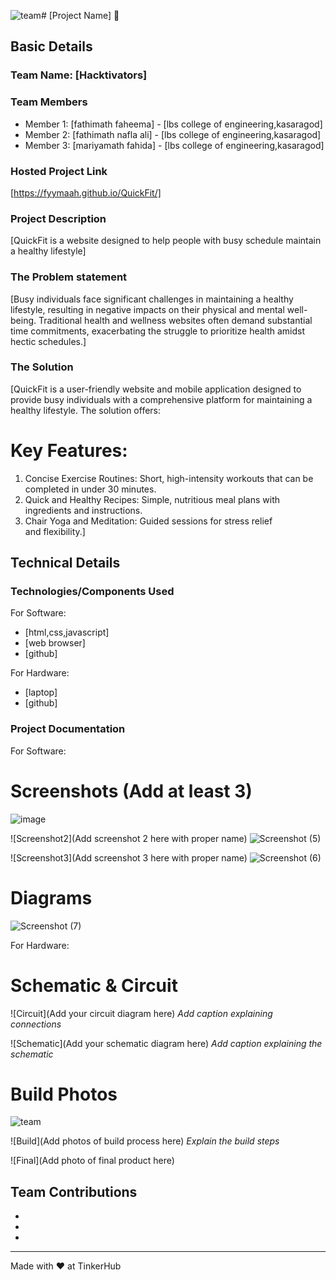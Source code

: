 ![team](https://github.com/user-attachments/assets/c41519db-7a46-44f2-9733-2c6d32dbc3b7)# [Project Name] 🎯


## Basic Details
### Team Name: [Hacktivators]


### Team Members
- Member 1: [fathimath faheema] - [lbs college of engineering,kasaragod]
- Member 2: [fathimath nafla ali] - [lbs college of engineering,kasaragod]
- Member 3: [mariyamath fahida] - [lbs college of engineering,kasaragod]

### Hosted Project Link
[https://fyymaah.github.io/QuickFit/]

### Project Description
[QuickFit is a website designed to help people with busy schedule maintain a healthy lifestyle]

### The Problem statement
[Busy individuals face significant challenges in maintaining a healthy lifestyle, resulting in negative impacts on their physical and mental well-being. Traditional health and wellness websites often demand substantial time commitments, exacerbating the struggle to prioritize health amidst hectic schedules.]

### The Solution
[QuickFit is a user-friendly website and mobile application designed to provide busy individuals with a comprehensive platform for maintaining a healthy lifestyle. The solution offers:

# Key Features:
1. Concise Exercise Routines: Short, high-intensity workouts that can be completed in under 30 minutes.
2. Quick and Healthy Recipes: Simple, nutritious meal plans with ingredients and instructions.
3. Chair Yoga and Meditation: Guided sessions for stress relief and flexibility.]

## Technical Details
### Technologies/Components Used
For Software:
- [html,css,javascript]
- [web browser]
- [github]

For Hardware:
- [laptop]
- [github]



### Project Documentation
For Software:

# Screenshots (Add at least 3)
![image](https://github.com/user-attachments/assets/85f6c96a-8744-4bc8-afdb-94833c9cf927)


![Screenshot2](Add screenshot 2 here with proper name)
![Screenshot (5)](https://github.com/user-attachments/assets/301fd9b1-335c-4ea8-bf82-4d6482110ab1)


![Screenshot3](Add screenshot 3 here with proper name)
![Screenshot (6)](https://github.com/user-attachments/assets/a8f5b2c6-711d-413f-b0bb-bf8910d5b16c)


# Diagrams
![Screenshot (7)](https://github.com/user-attachments/assets/8e57f6e3-0ddd-4347-9cfc-e06dbb517709)


For Hardware:

# Schematic & Circuit
![Circuit](Add your circuit diagram here)
*Add caption explaining connections*

![Schematic](Add your schematic diagram here)
*Add caption explaining the schematic*

# Build Photos
![team](https://github.com/user-attachments/assets/942c269e-4bfb-46e7-b6fc-f28db8db102c)


![Build](Add photos of build process here)
*Explain the build steps*

![Final](Add photo of final product here)


## Team Contributions
- [faheema]: [coding]
- [fahida]: [debug]
- [nafla]: [design]

---
Made with ❤️ at TinkerHub
